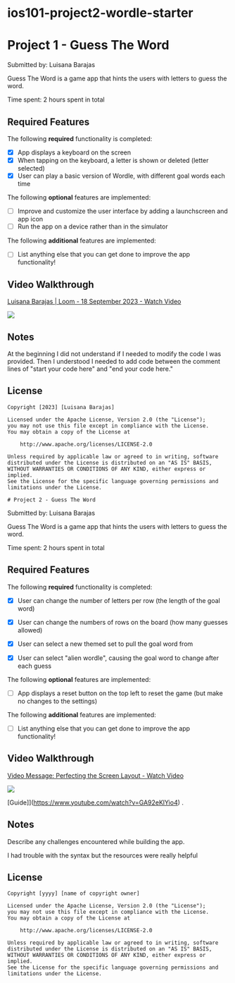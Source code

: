 # ios101-project2-wordle-starter

# Project 1 - Guess The Word

Submitted by: Luisana Barajas

Guess The Word is a game app that hints the users with letters to guess the word.

Time spent: 2 hours spent in total

## Required Features

The following **required** functionality is completed:

- [x] App displays a keyboard on the screen
- [x] When tapping on the keyboard, a letter is shown or deleted (letter selected)
- [x] User can play a basic version of Wordle, with different goal words each time

The following **optional** features are implemented:

- [ ] Improve and customize the user interface by adding a launchscreen and app icon
- [ ] Run the app on a device rather than in the simulator

The following **additional** features are implemented:

- [ ] List anything else that you can get done to improve the app functionality!

## Video Walkthrough

<div>
    <a href="https://www.loom.com/share/3681445b671d4946b76d6f7b708d5b7f">
      <p>Luisana Barajas | Loom - 18 September 2023 - Watch Video</p>
    </a>
    <a href="https://www.loom.com/share/3681445b671d4946b76d6f7b708d5b7f">
      <img style="max-width:300px;" src="https://cdn.loom.com/sessions/thumbnails/3681445b671d4946b76d6f7b708d5b7f-with-play.gif">
    </a>
  </div>
  
## Notes

At the beginning I did not understand if I needed to modify the code I was provided. Then I understood I needed to add code between the comment lines of "start your code here" and "end your code here."


## License

    Copyright [2023] [Luisana Barajas]

    Licensed under the Apache License, Version 2.0 (the "License");
    you may not use this file except in compliance with the License.
    You may obtain a copy of the License at

        http://www.apache.org/licenses/LICENSE-2.0

    Unless required by applicable law or agreed to in writing, software
    distributed under the License is distributed on an "AS IS" BASIS,
    WITHOUT WARRANTIES OR CONDITIONS OF ANY KIND, either express or implied.
    See the License for the specific language governing permissions and
    limitations under the License.
    
    # Project 2 - Guess The Word

Submitted by: Luisana Barajas

Guess The Word is a game app that hints the users with letters to guess the word.

Time spent: 2 hours spent in total

## Required Features

The following **required** functionality is completed:

- [x] User can change the number of letters per row (the length of the goal word)
- [x] User can change the numbers of rows on the board (how many guesses allowed)
- [x] User can select a new themed set to pull the goal word from
- [x] User can select "alien wordle", causing the goal word to change after each guess


The following **optional** features are implemented:

- [ ] App displays a reset button on the top left to reset the game (but make no changes to the settings)

The following **additional** features are implemented:

- [ ] List anything else that you can get done to improve the app functionality!

## Video Walkthrough

<div>
    <a href="https://www.loom.com/share/152cb2222c884f8f97836e3ce4c8c22d">
      <p>Video Message: Perfecting the Screen Layout - Watch Video</p>
    </a>
    <a href="https://www.loom.com/share/152cb2222c884f8f97836e3ce4c8c22d">
      <img style="max-width:300px;" src="https://cdn.loom.com/sessions/thumbnails/152cb2222c884f8f97836e3ce4c8c22d-with-play.gif">
    </a>
  </div>

[Guide]](https://www.youtube.com/watch?v=GA92eKlYio4) .

## Notes

Describe any challenges encountered while building the app.

I had trouble with the syntax but the resources were really helpful 

## License

    Copyright [yyyy] [name of copyright owner]

    Licensed under the Apache License, Version 2.0 (the "License");
    you may not use this file except in compliance with the License.
    You may obtain a copy of the License at

        http://www.apache.org/licenses/LICENSE-2.0

    Unless required by applicable law or agreed to in writing, software
    distributed under the License is distributed on an "AS IS" BASIS,
    WITHOUT WARRANTIES OR CONDITIONS OF ANY KIND, either express or implied.
    See the License for the specific language governing permissions and
    limitations under the License.
